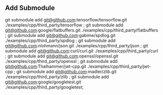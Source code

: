 
## Add Submodule
git submodule add git@github.com:tensorflow/tensorflow.git ./examples/cpp/third_party/tensorflow    ;
git submodule add git@github.com:google/flatbuffers.git ./examples/cpp/third_party/flatbuffers  ;
git submodule add git@github.com:gabime/spdlog.git ./examples/cpp/third_party/spdlog    ;
git submodule add git@github.com:nlohmann/json.git ./examples/cpp/third_party/json  ;
git submodule add git@github.com:curl/curl.git ./examples/cpp/third_party/curl  ;
git submodule add git@github.com:openssl/openssl.git ./examples/cpp/third_party/openssl ;
git submodule add git@github.com:Thalhammer/jwt-cpp.git ./examples/cpp/third_party/jwt-cpp  ;
git submodule add git@github.com:madler/zlib.git ./examples/cpp/third_party/zlib    ;
git submodule add git@github.com:google/googletest.git ./examples/cpp/third_party/googletest;
